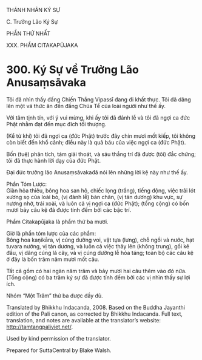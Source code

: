 THÁNH NHÂN KÝ SỰ

C. Trưởng Lão Ký Sự

PHẦN THỨ NHẤT

XXX. PHẨM CITAKAPŪJAKA

# 300\. Ký Sự về Trưởng Lão Anusaṃsāvaka

Tôi đã nhìn thấy đấng Chiến Thắng Vipassī đang đi khất thực. Tôi đã dâng lên một vá thức ăn đến đấng Chúa Tể của loài người như thế ấy.

Với tâm tịnh tín, với ý vui mừng, khi ấy tôi đã đảnh lễ và tôi đã ngợi ca đức Phật nhằm đạt đến mục đích tối thượng.

(Kể từ khi) tôi đã ngợi ca (đức Phật) trước đây chín mươi mốt kiếp, tôi không còn biết đến khổ cảnh; điều này là quả báu của việc ngợi ca (đức Phật).

Bốn (tuệ) phân tích, tám giải thoát, và sáu thắng trí đã được (tôi) đắc chứng; tôi đã thực hành lời dạy của đức Phật.

Đại đức trưởng lão Anusaṃsāvakađã nói lên những lời kệ này như thế ấy.

Phần Tóm Lược:  
Giàn hỏa thiêu, bông hoa san hô, chiếc lọng (trắng), tiếng động, việc trải lót xương sọ của loài bò, (vị đảnh lễ) bàn chân, (vị tán dương) khu vực, sự nương nhờ, trái xoài, và luôn cả vị ngợi ca (đức Phật); (tổng cộng) có bốn mươi bảy câu kệ đã được tính đếm bởi các bậc trí.

Phẩm Citakapūjaka là phẩm thứ ba mươi.

Giờ là phần tóm lược của các phẩm:  
Bông hoa kaṇikāra, vị cúng dường voi, vật tựa (lưng), chỗ ngồi và nước, hạt tuvara nướng, vị tán dương, và luôn cả việc thảy lên (không trung), gối kê đầu, vị dâng cúng lá cây, và vị cúng dường lễ hỏa táng; toàn bộ các câu kệ ở đây là bốn trăm năm mươi mốt câu.

Tất cả gồm có hai ngàn năm trăm và bảy mươi hai câu thêm vào đó nữa. (Tổng cộng) có ba trăm ký sự đã được tính đếm bởi các vị nhìn thấy sự lợi ích.

Nhóm “Một Trăm” thứ ba được đầy đủ.

Translated by Bhikkhu Indacanda, 2008. Based on the Buddha Jayanthi edition of the Pali canon, as corrected by Bhikkhu Indacanda. Full text, translation, and notes are available at the translator’s website: http://tamtangpaliviet.net/.

Used by kind permission of the translator.

Prepared for SuttaCentral by Blake Walsh.